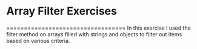 # Array Filter Exercises
==================================
In this exercise I used the filter method on arrays filled with strings and objects to filter out items based on various criteria. 
